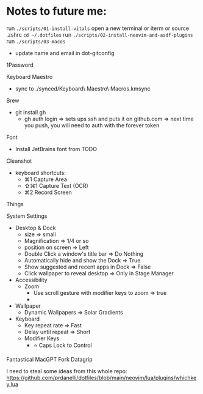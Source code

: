 # Notes to future me:

run `./scripts/01-install-vitals`
open a new terminal or iterm or source .zshrc
`cd ~/.dotfiles`
run `./scripts/02-install-neovim-and-asdf-plugins`
run `./scripts/03-macos`

- update name and email in dot-gitconfig

1Password

Keyboard Maestro

- sync to ./synced/Keyboard\ Maestro\ Macros.kmsync

Brew

- git install gh
  - gh auth login
    => sets ups ssh and puts it on github.com
    => next time you push, you will need to auth with the forever token

Font

- Install JetBrains font from TODO

Cleanshot

- keyboard shortcuts:
  - ⌘1 Capture Area
  - ⇧⌘1 Capture Text (OCR)
  - ⌘2 Record Screen

Things

System Settings

- Desktop & Dock
  - size => small
  - Magnification => 1/4 or so
  - position on screen => Left
  - Double Click a window's title bar => Do Nothing
  - Automatically hide and show the Dock => True
  - Show suggested and recent apps in Dock => False
  - Click wallpaper to reveal desktop => Only in Stage Manager
- Accessibility
  - Zoom
    - Use scroll gesture with modifier keys to zoom => true
    -
- Wallpaper
  - Dynamic Wallpapers => Solar Gradients
- Keyboard
  - Key repeat rate => Fast
  - Delay until repeat => Short
  - Modifier Keys
    - ⭐️ Caps Lock to Control

Fantastical
MacGPT
Fork
Datagrip

I need to steal some ideas from this whole repo: https://github.com/prdanelli/dotfiles/blob/main/neovim/lua/plugins/whichkey.lua
